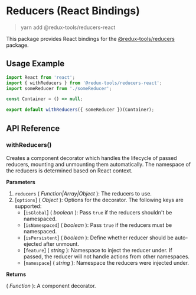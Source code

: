 # Reducers (React Bindings)

> yarn add @redux-tools/reducers-react

This package provides React bindings for the [@redux-tools/reducers](/packages/reducers) package.

## Usage Example

```js
import React from 'react';
import { withReducers } from '@redux-tools/reducers-react';
import someReducer from './someReducer';

const Container = () => null;

export default withReducers({ someReducer })(Container);
```

## API Reference

### withReducers()

Creates a component decorator which handles the lifecycle of passed reducers, mounting and unmounting them automatically. The namespace of the reducers is determined based on React context.

**Parameters**

1. `reducers` ( _Function|Array|Object_ ): The reducers to use.
2. [`options`] \( _Object_ ): Options for the decorator. The following keys are supported:
   - [`isGlobal`] \( _boolean_ ): Pass `true` if the reducers shouldn't be namespaced.
   - [`isNamespaced`] \( _boolean_ ): Pass `true` if the reducers must be namespaced.
   - [`isPersistent`] \( _boolean_ ): Define whether reducer should be auto-ejected after unmount.
   - [`feature`] \( _string_ ): Namespace to inject the reducer under. If passed, the reducer will not handle actions from other namespaces.
   - [`namespace`] \( _string_ ): Namespace the reducers were injected under.

**Returns**

( _Function_ ): A component decorator.

